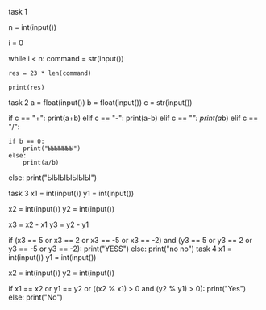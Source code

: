 task 1

n = int(input())

i = 0

while i < n:
    command = str(input())

    res = 23 * len(command)

    print(res)

task 2
a = float(input())
b = float(input())
c = str(input())

if c == "+":
    print(a+b)
elif c == "-":
    print(a-b)
elif c == "*":
    print(a*b)
elif c == "/":
  
    if b == 0:
        print("ЫЫЫЫЫЫЫ")
    else:
        print(a/b)
        
else:
    print("ЫЫЫЫЫЫЫ")

task 3
x1 = int(input())
y1 = int(input())

x2 = int(input())
y2 = int(input())

x3 = x2 - x1
y3 = y2 - y1

if (x3 == 5 or x3 == 2 or x3 == -5 or x3 == -2) and (y3 == 5 or y3 == 2 or y3 == -5 or y3 == -2):
    print("YESS")
else:
    print("no no")
task 4
x1 = int(input())
y1 = int(input())

x2 = int(input())
y2 = int(input())

if x1 == x2 or y1 == y2 or ((x2 % x1) > 0 and (y2 % y1) > 0):
    print("Yes")
else:
    print("No")
